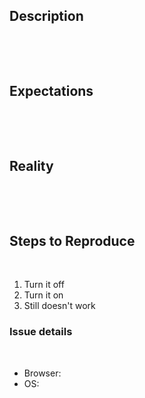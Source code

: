 ## Description
​
<!--
  Description of issue. Include any console errors
-->
​
## Expectations
​
<!--
  What should be happening.
-->
​
## Reality
​
<!--
  What's actually happening.
-->
​
## Steps to Reproduce
​
1. Turn it off
2. Turn it on
3. Still doesn't work
​
### Issue details
​
- Browser: <!-- chrome, firefox, safari or all -->
- OS: <!-- windows, ubuntu, mac or all -->